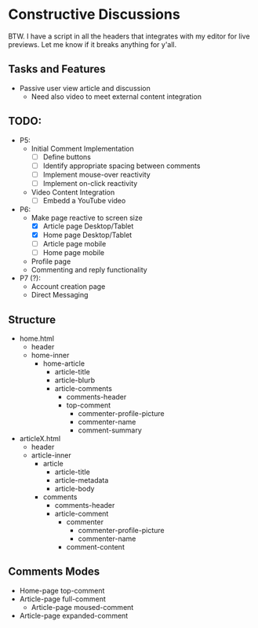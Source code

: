 # Constructive Discussions

BTW. I have a script in all the headers that integrates with my editor for live previews. Let me know if it breaks anything for y'all.

## Tasks and Features
* Passive user view article and discussion
    * Need also video to meet external content integration

## TODO:
* P5:
    * Initial Comment Implementation
        * [ ] Define buttons
        * [ ] Identify appropriate spacing between comments
        * [ ] Implement mouse-over reactivity
        * [ ] Implement on-click reactivity
    * Video Content Integration
        * [ ] Embedd a YouTube video
* P6:
    * Make page reactive to screen size
        * [x] Article page Desktop/Tablet
        * [x] Home page Desktop/Tablet
        * [ ] Article page mobile
        * [ ] Home page mobile
    * Profile page
    * Commenting and reply functionality
* P7 (?):
    * Account creation page
    * Direct Messaging

## Structure
* home.html
    * header
    * home-inner
        * home-article
            * article-title
            * article-blurb
            * article-comments
                * comments-header
                * top-comment
                    * commenter-profile-picture 
                    * commenter-name
                    * comment-summary
* articleX.html
    * header
    * article-inner
        * article
            * article-title
            * article-metadata
            * article-body
        * comments
            * comments-header
            * article-comment
                * commenter
                    * commenter-profile-picture 
                    * commenter-name
                * comment-content

## Comments Modes
* Home-page top-comment
* Article-page full-comment
    * Article-page moused-comment
* Article-page expanded-comment
